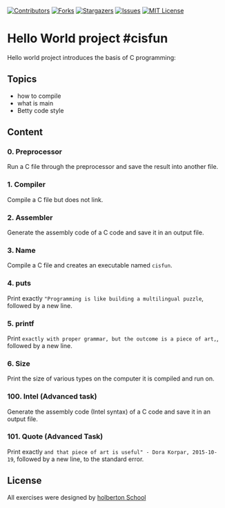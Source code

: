 [![Contributors][contributors-shield]][contributors-url]
[![Forks][forks-shield]][forks-url]
[![Stargazers][stars-shield]][stars-url]
[![Issues][issues-shield]][issues-url]
[![MIT License][license-shield]][license-url]

# Hello World project #cisfun

Hello world project introduces the basis of C programming:

## Topics
* how to compile
* what is main
* Betty code style

## Content
### 0. Preprocessor
Run a C file through the preprocessor and save the result into another file.

### 1. Compiler
 
Compile a C file but does not link.

### 2. Assembler

Generate the assembly code of a C code and save it in an output file.

### 3. Name

Compile a C file and creates an executable named `cisfun`.

### 4. puts

Print exactly `"Programming is like building a multilingual puzzle`, followed by a new line.

### 5. printf

Print `exactly with proper grammar, but the outcome is a piece of art,`, followed by a new line.

### 6. Size

Print the size of various types on the computer it is compiled and run on.

### 100. Intel (Advanced task)

Generate the assembly code (Intel syntax) of a C code and save it in an output file.

### 101. Quote (Advanced Task)

Print exactly `and that piece of art is useful" - Dora Korpar, 2015-10-19`, followed by a new line, to the standard error.

## License
All exercises were designed by [holberton School](https://holbertonschool.com/)

[contributors-shield]: https://img.shields.io/github/contributors/LoopingDiego/holbertonschool-low_level_programming?style=flat-square
[contributors-url]: https://github.com/LoopingDiego/holbertonschool-low_level_programming/graphs/contributors
[forks-shield]: https://img.shields.io/github/forks/LoopingDiego/holbertonschool-low_level_programming.svg?style=flat-square
[forks-url]: https://github.com/LoopingDiego/holbertonschool-low_level_programming/network/members
[stars-shield]: https://img.shields.io/github/stars/LoopingDiego/holbertonschool-low_level_programming.svg?style=flat-square
[stars-url]: https://github.com/LoopingDiego/holbertonschool-low_level_programming/stargazers
[issues-shield]: https://img.shields.io/github/issues/LoopingDiego/holbertonschool-low_level_programming?style=flat-square
[issues-url]: https://github.com/LoopingDiego/holbertonschool-low_level_programming/issues
[license-shield]: https://img.shields.io/github/license/LoopingDiego/holbertonschool-low_level_programming?style=flat-square
[license-url]: https://github.com/LoopingDiego/holbertonschool-low_level_programming/blob/master/LICENCE.txt
[linkedin-shield]: https://img.shields.io/badge/-LinkedIn-black.svg?style=flat-square&logo=linkedin&colorB=555
[linkedin-url]: https://linkedin.com/in/loopingdiego
